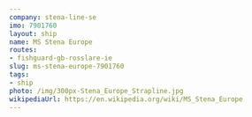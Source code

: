 ```yaml
---
company: stena-line-se
imo: 7901760
layout: ship
name: MS Stena Europe
routes:
- fishguard-gb-rosslare-ie
slug: ms-stena-europe-7901760
tags:
- ship
photo: /img/300px-Stena_Europe_Strapline.jpg
wikipediaUrl: https://en.wikipedia.org/wiki/MS_Stena_Europe
---
```

